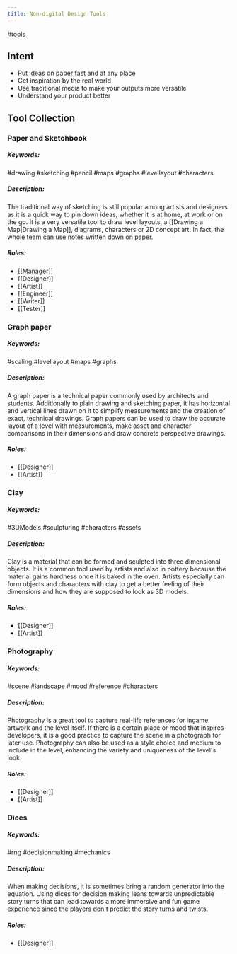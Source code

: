 ```yaml
---
title: Non-digital Design Tools
---
```

#tools 

## Intent
- Put ideas on paper fast and at any place
- Get inspiration by the real world
- Use traditional media to make your outputs more versatile
- Understand your product better

## Tool Collection


### Paper and Sketchbook

##### Keywords:
#drawing #sketching #pencil #maps #graphs #levellayout #characters

##### Description: 
The traditional way of sketching is still popular among artists and designers as it is a quick way to pin down ideas, whether it is at home, at work or on the go. It is a very versatile tool to draw level layouts, a [[Drawing a Map|Drawing a Map]], diagrams, characters or 2D concept art. In fact, the whole team can use notes written down on paper.

##### Roles:
- [[Manager]]
- [[Designer]]
- [[Artist]]
- [[Engineer]]
- [[Writer]]
- [[Tester]]


### Graph paper

##### Keywords:
#scaling #levellayout #maps #graphs 

##### Description: 
A graph paper is a technical paper commonly used by architects and students. Additionally to plain drawing and sketching paper, it has horizontal and vertical lines drawn on it to simplify measurements and the creation of exact, technical drawings. Graph papers can be used to draw the accurate layout of a level with measurements, make asset and character comparisons in their dimensions and draw concrete perspective drawings.

##### Roles:
- [[Designer]]
- [[Artist]]


### Clay

##### Keywords:
#3DModels #sculpturing #characters #assets 

##### Description: 
Clay is a material that can be formed and sculpted into three dimensional objects. It is a common tool used by artists and also in pottery because the material gains hardness once it is baked in the oven. Artists especially can form objects and characters with clay to get a better feeling of their dimensions and how they are supposed to look as 3D models. 

##### Roles:
- [[Designer]]
- [[Artist]]


### Photography

##### Keywords:
#scene #landscape #mood #reference #characters 

##### Description: 
Photography is a great tool to capture real-life references for ingame artwork and the level itself. If there is a certain place or mood that inspires developers, it is a good practice to capture the scene in a photograph for later use. Photography can also be used as a style choice and medium to include in the level, enhancing the variety and uniqueness of the level's look.

##### Roles:
- [[Designer]]
- [[Artist]]


### Dices

##### Keywords:
#rng #decisionmaking #mechanics

##### Description: 
When making decisions, it is sometimes bring a random generator into the equation. Using dices for decision making leans towards unpredictable story turns that can lead towards a more immersive and fun game experience since the players don't predict the story turns and twists.

##### Roles:
- [[Designer]]